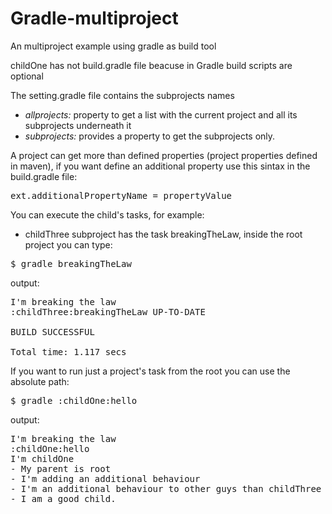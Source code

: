 # Gradle-multiproject

An multiproject example using gradle as build tool

childOne has not build.gradle file beacuse in Gradle build scripts are optional

The setting.gradle file contains the subprojects names
<ul>
<li><em>allprojects:</em> property to get a list with the current project and all its subprojects underneath it</li>
<li><em>subprojects:</em> provides a property to get the subprojects only.</li>
</ul>
A project can get more than defined properties (project properties defined in maven), if you want define an additional property use this sintax in the build.gradle file:
<pre>
ext.additionalPropertyName = propertyValue
</pre>

You can execute the child's tasks, for example:
- childThree subproject has the task breakingTheLaw, inside the root project you can type:
<pre>
$ gradle breakingTheLaw
</pre>
output:
<pre>
I'm breaking the law
:childThree:breakingTheLaw UP-TO-DATE

BUILD SUCCESSFUL

Total time: 1.117 secs
</pre>
If you want to run just a project's task from the root you can use the absolute path:
<pre>
$ gradle :childOne:hello
</pre>
output:
<pre>
I'm breaking the law
:childOne:hello
I'm childOne
- My parent is root
- I'm adding an additional behaviour
- I'm an additional behaviour to other guys than childThree
- I am a good child.
</pre>
